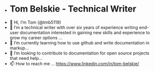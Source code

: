 - # Tom Belskie - Technical Writer
- 👋 Hi, I’m Tom (@tmb5119)
- 👀 I’m a technical writer with over six years of experience writing end-user documentation interested in gaining new skills and experience to grow my career options ...
- 🌱 I’m currently learning how to use github and write documentation in markup...
- 💞️ I’m looking to contribute to documentation for open source projects that need help...
- 📫 How to reach me ... https://www.linkedin.com/in/tom-belskie/

<!---
tmb5119/tmb5119 is a ✨ special ✨ repository because its `README.md` (this file) appears on your GitHub profile.
You can click the Preview link to take a look at your changes.
--->
